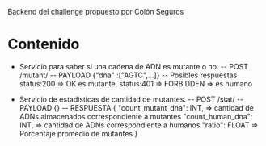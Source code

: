 Backend del challenge propuesto por Colón Seguros
# Contenido

- Servicio para saber si una cadena de ADN es mutante o no.
-- POST /mutant/ 
-- PAYLOAD {"dna" :["AGTC",...]}
-- Posibles respuestas status:200 => OK es mutante, status:401 => FORBIDDEN => es humano


- Servicio de estadisticas de cantidad de mutantes.
-- POST /stat/ 
-- PAYLOAD {}
-- RESPUESTA {
    "count_mutant_dna": INT, => cantidad de ADNs almacenados correspondiente a mutantes
    "count_human_dna": INT, => cantidad de ADNs correspondiente a humanos
    "ratio": FLOAT => Porcentaje promedio de mutantes
}
